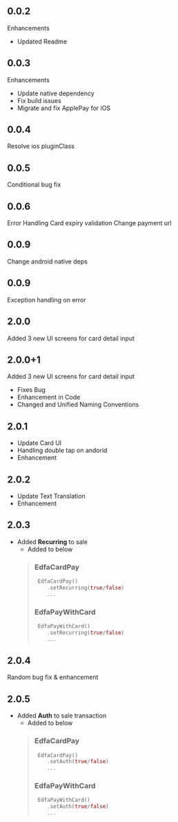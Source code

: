 ## 0.0.2
Enhancements
- Updated Readme

## 0.0.3
Enhancements
- Update native dependency
- Fix build issues
- Migrate and fix ApplePay for iOS

## 0.0.4
Resolve ios pluginClass

## 0.0.5
Conditional bug fix

## 0.0.6
Error Handling
Card expiry validation
Change payment url

## 0.0.9
Change android native deps

## 0.0.9
Exception handling on error

## 2.0.0
Added 3 new UI screens for card detail input

## 2.0.0+1
Added 3 new UI screens for card detail input
 - Fixes Bug
 - Enhancement in Code
 - Changed and Unified Naming Conventions

## 2.0.1
- Update Card UI
- Handling double tap on andorid
- Enhancement

## 2.0.2
- Update Text Translation
- Enhancement

## 2.0.3
- Added **Recurring** to sale
  - Added to below
  >   ### EdfaCardPay
  >   ```dart
  >    EdfaCardPay()
  >       .setRecurring(true/false)
  >       ...
  >   ```
  >   ### EdfaPayWithCard
  >   ```dart
  >    EdfaPayWithCard()
  >       .setRecurring(true/false)
  >       ...
  >   ```

## 2.0.4
Random bug fix & enhancement

## 2.0.5
- Added **Auth** to sale transaction
  - Added to below
  >   ### EdfaCardPay
  >   ```dart
  >    EdfaCardPay()
  >       .setAuth(true/false)
  >       ...
  >   ```
  >   ### EdfaPayWithCard
  >   ```dart
  >    EdfaPayWithCard()
  >       .setAuth(true/false)
  >       ...
  >   ```



